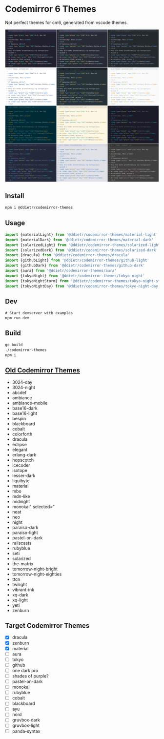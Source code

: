 # Codemirror 6 Themes

Not perfect themes for cm6, generated from vscode themes.

![](./screenshot.png)

## Install

```bash
npm i @ddietr/codemirror-themes
```

## Usage

```javascript
import {materialLight} from '@ddietr/codemirror-themes/material-light'
import {materialDark} from '@ddietr/codemirror-themes/material-dark'
import {solarizedLight} from '@ddietr/codemirror-themes/solarized-light'
import {solarizedDark} from '@ddietr/codemirror-themes/solarized-dark'
import {dracula} from '@ddietr/codemirror-themes/dracula'
import {githubLight} from '@ddietr/codemirror-themes/github-light'
import {githubDark} from '@ddietr/codemirror-themes/github-dark'
import {aura} from '@ddietr/codemirror-themes/aura'
import {tokyoNight} from '@ddietr/codemirror-themes/tokyo-night'
import {tokyoNightStorm} from '@ddietr/codemirror-themes/tokyo-night-storm'
import {tokyoNightDay} from '@ddietr/codemirror-themes/tokyo-night-day'
```

## Dev

```
# Start devserver with examples
npm run dev
```

## Build

```bash
go build
./codemirror-themes
npm i
```

## [Old Codemirror Themes](https://codemirror.net/5/demo/theme.html)

- 3024-day
- 3024-night
- abcdef
- ambiance
- ambiance-mobile
- base16-dark
- base16-light
- bespin
- blackboard
- cobalt
- colorforth
- dracula
- eclipse
- elegant
- erlang-dark
- hopscotch
- icecoder
- isotope
- lesser-dark
- liquibyte
- material
- mbo
- mdn-like
- midnight
- monokai" selected="
- neat
- neo
- night
- paraiso-dark
- paraiso-light
- pastel-on-dark
- railscasts
- rubyblue
- seti
- solarized
- the-matrix
- tomorrow-night-bright
- tomorrow-night-eighties
- ttcn
- twilight
- vibrant-ink
- xq-dark
- xq-light
- yeti
- zenburn

## Target Codemirror Themes

- [x] dracula
- [x] zenburn
- [x] material
- [ ] aura
- [ ] tokyo
- [ ] github
- [ ] one dark pro
- [ ] shades of purple?
- [ ] pastel-on-dark
- [ ] monokai
- [ ] rubyblue
- [ ] cobalt
- [ ] blackboard
- [ ] ayu
- [ ] nord
- [ ] gruvbox-dark
- [ ] gruvbox-light
- [ ] panda-syntax
